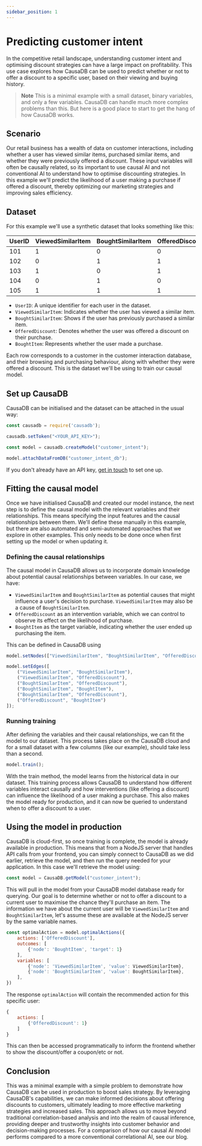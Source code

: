 ```yaml
---
sidebar_position: 1
---
```


# Predicting customer intent

In the competitive retail landscape, understanding customer intent and optimising discount strategies can have a large impact on profitability. This use case explores how CausaDB can be used to predict whether or not to offer a discount to a specific user, based on their viewing and buying history.

> **Note** This is a minimal example with a small dataset, binary variables, and only a few variables. CausaDB can handle much more complex problems than this. But here is a good place to start to get the hang of how CausaDB works.

## Scenario

Our retail business has a wealth of data on customer interactions, including whether a user has viewed similar items, purchased similar items, and whether they were previously offered a discount. These input variables will often be causally related, so its important to use causal AI and not conventional AI to understand how to optimise discounting strategies. In this example we'll predict the likelihood of a user making a purchase if offered a discount, thereby optimizing our marketing strategies and improving sales efficiency.

## Dataset

For this example we'll use a synthetic dataset that looks something like this:

| UserID | ViewedSimilarItem | BoughtSimilarItem | OfferedDiscount | BoughtItem |
|--------|-------------------|-------------------|-----------------|------------|
| 101    | 1                 | 0                 | 0               | 0          |
| 102    | 0                 | 1                 | 1               | 1          |
| 103    | 1                 | 0                 | 1               | 0          |
| 104    | 0                 | 1                 | 0               | 1          |
| 105    | 1                 | 1                 | 1               | 1          |

* `UserID`: A unique identifier for each user in the dataset.
* `ViewedSimilarItem`: Indicates whether the user has viewed a similar item. 
* `BoughtSimilarItem`: Shows if the user has previously purchased a similar item.
* `OfferedDiscount`: Denotes whether the user was offered a discount on their purchase.
* `BoughtItem`: Represents whether the user made a purchase.

Each row corresponds to a customer in the customer interaction database, and their browsing and purchasing behaviour, along with whether they were offered a discount. This is the dataset we'll be using to train our causal model.

## Set up CausaDB

CausaDB can be initialised and the dataset can be attached in the usual way:

```js
const causadb = require('causadb');

causadb.setToken("<YOUR_API_KEY>");

const model = causadb.createModel("customer_intent");

model.attachDataFromDB("customer_intent_db");
```

If you don't already have an API key, [get in touch](https://causa.tech) to set one up.

## Fitting the causal model

Once we have initialised CausaDB and created our model instance, the next step is to define the causal model with the relevant variables and their relationships. This means specifying the input features and the causal relationships between them. We'll define these manually in this example, but there are also automated and semi-automated approaches that we explore in other examples. This only needs to be done once when first setting up the model or when updating it.

### Defining the causal relationships

The causal model in CausaDB allows us to incorporate domain knowledge about potential causal relationships between variables. In our case, we have:

- `ViewedSimilarItem` and `BoughtSimilarItem` as potential causes that might influence a user's decision to purchase. `ViewedSimilarItem` may also be a cause of `BoughtSimilarItem`.
- `OfferedDiscount` as an intervention variable, which we can control to observe its effect on the likelihood of purchase.
- `BoughtItem` as the target variable, indicating whether the user ended up purchasing the item.

This can be defined in CausaDB using

```js
model.setNodes(["ViewedSimilarItem", "BoughtSimilarItem", "OfferedDiscount", "BoughtItem"]);

model.setEdges([
    ("ViewedSimilarItem", "BoughtSimilarItem"),
    ("ViewedSimilarItem", "OfferedDiscount"),
    ("BoughtSimilarItem", "OfferedDiscount"),
    ("BoughtSimilarItem", "BoughtItem"),
    ("BoughtSimilarItem", "OfferedDiscount"),
    ("OfferedDiscount", "BoughtItem")
]);
```

### Running training

After defining the variables and their causal relationships, we can fit the model to our dataset. This process takes place on the CausaDB cloud and for a small dataset with a few columns (like our example), should take less than a second. 

```js
model.train();
```

With the train method, the model learns from the historical data in our dataset. This training process allows CausaDB to understand how different variables interact causally and how interventions (like offering a discount) can influence the likelihood of a user making a purchase. This also makes the model ready for production, and it can now be queried to understand when to offer a discount to a user.

## Using the model in production

CausaDB is cloud-first, so once training is complete, the model is already available in production. This means that from a NodeJS server that handles API calls from your frontend, you can simply connect to CausaDB as we did earlier, retrieve the model, and then run the query needed for your application. In this case we'll retrieve the model using:

```js
const model = CausaDB.getModel("customer_intent");
```

This will pull in the model from your CausaDB model database ready for querying. Our goal is to determine whether or not to offer a discount to a current user to maximise the chance they'll purchase an item. The information we have about the current user will be `ViewedSimilarItem` and `BoughtSimilarItem`, let's assume these are available at the NodeJS server by the same variable names.

```js
const optimalAction = model.optimalActions({
    actions: ['OfferedDiscount'],
    outcomes: [
        {'node': 'BoughtItem', 'target': 1}
    ],
    variables: [
        {'node': 'ViewedSimilarItem', 'value': ViewedSimilarItem},
        {'node': 'BoughtSimilarItem', 'value': BoughtSimilarItem},
    ],
})
```

The response `optimalAction` will contain the recommended action for this specific user:

```js
{
    actions: [
        {'OfferedDiscount': 1}
    ]
}
```

This can then be accessed programmatically to inform the frontend whether to show the discount/offer a coupon/etc or not.

## Conclusion

This was a minimal example with a simple problem to demonstrate how CausaDB can be used in production to boost sales strategy. By leveraging CausaDB's capabilities, we can make informed decisions about offering discounts to customers, ultimately leading to more effective marketing strategies and increased sales. This approach allows us to move beyond traditional correlation-based analysis and into the realm of causal inference, providing deeper and trustworthy insights into customer behavior and decision-making processes. For a comparison of how our causal AI model performs compared to a more conventional correlational AI, see our blog.